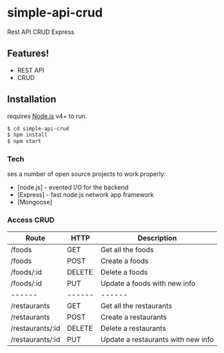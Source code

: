 # simple-api-crud

Rest API CRUD Express

## Features!

  - REST API
  - CRUD


## Installation

  requires [Node.js](https://nodejs.org/) v4+ to run.

  ```sh
  $ cd simple-api-crud
  $ npm install
  $ npm start
  ```

### Tech

ses a number of open source projects to work properly:

* [node.js] - evented I/O for the backend
* [Express] - fast node.js network app framework
* [Mongoose]

### Access CRUD

| Route | HTTP | Description|
| ------ | ------ | ------ |
| /foods | GET | Get all the foods |
| /foods | POST | Create a foods |
| /foods/:id | DELETE | Delete a foods |
| /foods/:id | PUT | Update a foods with new info |
| ------ | ------ | ------ |
| /restaurants | GET | Get all the restaurants |
| /restaurants | POST | Create a restaurants |
| /restaurants/:id | DELETE | Delete a restaurants |
| /restaurants/:id | PUT | Update a restaurants with new info |
